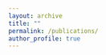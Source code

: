 ```yaml
---
layout: archive
title: ""
permalink: /publications/
author_profile: true
---
```


<!---
# Journal Publications
------------
1. [Efficient Scenario Generation for Heavy-tailed Chance Constrained Optimization](
    https://arxiv.org/abs/2002.02149
)<br>
<small>Jose Blanchet, **Fan Zhang**, Bert Zwart<br>
<em>Stochastic Systems (Forthcoming)</em></small>
2. [Distributional Robust Batch Contextual Bandits](
    https://pubsonline.informs.org/doi/abs/10.1287/mnsc.2023.4678
)<br>
<small>Nian Si, **Fan Zhang**, Zhengyuan Zhou, Jose Blanchet<br>
<em>Management Science (2023)</em><br>
**2021 MSOM Student Paper Prize Finalist**</small>
3. [Optimal Transport Based Distributionally Robust Optimization: Structural Properties and Iterative Schemes](
    https://pubsonline.informs.org/doi/abs/10.1287/moor.2021.1178
)<br>
<small>Jose Blanchet, Karthyek Murthy, **Fan Zhang**<br>
<em>Mathematics of Operations Research (2021)</em></small>
4. [Exact Simulation for Multivariate Itô Diffusions]( 
https://www.cambridge.org/core/journals/advances-in-applied-probability/article/abs/exact-simulation-for-multivariate-ito-diffusions/580E7AF2DC0A4081487A88762918CF31
)<br>
<small>Jose Blanchet, **Fan Zhang**<br>
<em>Advances of Applied Probability (2020) </em></small>

# Journal Paper Under Review
------------
1. [Robustifying Conditional Portfolio Decisions via Optimal Transport](
    https://arxiv.org/abs/2103.16451
)<br>
<small>Viet Anh Nguyen, **Fan Zhang**, Jose Blanchet, Erick Delage, Yinyu Ye<br>
<em>Under Review</em></small>

# Conference Proceedings
------------

1. [Distributionally Robust Local Non-parametric Conditional Estimation](https://papers.nips.cc/paper/2020/file/adf854f418fc96fb01ad92a2ed2fc35c-Paper.pdf
)<br>
<small>Viet Anh Nguyen, **Fan Zhang**, Jose Blanchet, Erick Delage, Yinyu Ye<br>
<em> Advances in Neural Information Processing Systems (NeurIPS 2020). </em></small><br>

2. [Distributionally Robust Policy Evaluation and Learning in Offline Contextual Bandits](
http://proceedings.mlr.press/v119/si20a.html
)<br>
<small>Nian Si, **Fan Zhang**, Zhengyuan Zhou, Jose Blanchet<br>
<em> Proceedings of the 37th International Conference on Machine Learning (ICML 2020). </em></small><br>

3. [Data-Driven Optimal Transport Cost Selection for Distributionally Robust Optimization](
https://ieeexplore.ieee.org/stamp/stamp.jsp?tp=&arnumber=9004785
)<br>
<small>Jose Blanchet, Yang Kang, Karthyek Murthy, **Fan Zhang**<br>
<em> Proceedings of 2019 Winter Simulation Conference (WSC 2019).</em><br>
**Best Contributed Theoretical Paper Award**</small><br>

4. [A Distributionally Robust Boosting Algorithm](
https://ieeexplore.ieee.org/stamp/stamp.jsp?tp=&arnumber=9004804
)<br>
<small>Jose Blanchet, Yang Kang, **Fan Zhang**, Zhangyi Hu<br>
<em> Proceedings of 2019 Winter Simulation Conference (WSC 2019). </em></small><br>

5. [Doubly Robust Data-Driven Distributionally Robust Optimization](
https://arxiv.org/pdf/1705.07168.pdf
)<br>
<small>Jose Blanchet, Yang Kang, **Fan Zhang**, Fei He, Zhangyi Hu<br>
<em>Proceedings of the 18th Conference of the Applied Stochastic Models and Data Analysis (ASMDA 2019)</em></small><br>
-->

<!---
{% if author.googlescholar %}
  You can also find my articles on <u><a href="{{author.googlescholar}}">my Google Scholar profile</a>.</u>
{% endif %}

{% include base_path %}

{% for post in site.publications reversed %}
  {% include archive-single.html %}
{% endfor %}
-->

